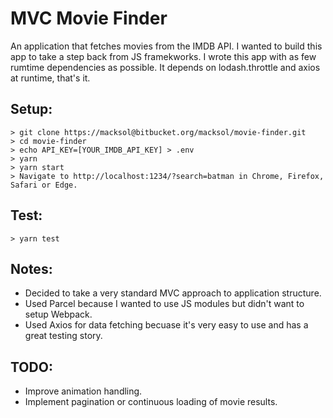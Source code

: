 # MVC Movie Finder
An application that fetches movies from the IMDB API. I wanted to build this app to take a step back from JS framekworks. I wrote this app with as few rumtime dependencies as possible. It depends on lodash.throttle and axios at runtime, that's it.

## Setup:
```
> git clone https://macksol@bitbucket.org/macksol/movie-finder.git
> cd movie-finder
> echo API_KEY=[YOUR_IMDB_API_KEY] > .env
> yarn
> yarn start
> Navigate to http://localhost:1234/?search=batman in Chrome, Firefox, Safari or Edge.
```

## Test:
```
> yarn test
```

## Notes:
- Decided to take a very standard MVC approach to application structure.
- Used Parcel because I wanted to use JS modules but didn't want to setup Webpack.
- Used Axios for data fetching becuase it's very easy to use and has a great testing story.

## TODO:
- Improve animation handling.
- Implement pagination or continuous loading of movie results.
